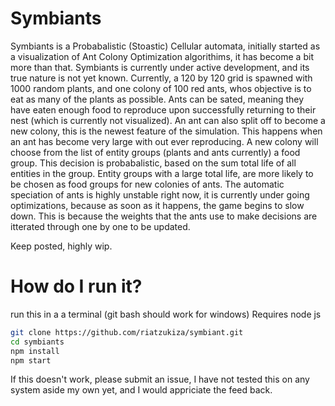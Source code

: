 # Symbiants

Symbiants is a Probabalistic (Stoastic) Cellular automata, initially started as a visualization of Ant Colony Optimization algorithims,
it has become a bit more than that. Symbiants is currently under active development, and its true nature is not yet known.
Currently, a 120 by 120 grid is spawned with 1000 random plants, and one colony of 100 red ants, whos objective is to
eat as many of the plants as possible. Ants can be sated, meaning they have eaten enough food to reproduce upon 
successfully returning to their nest (which is currently not visualized). An ant can also split off to become a new colony, this
is the newest feature of the simulation. This happens when an ant has become very large with out ever reproducing. A new colony
will choose from the list of entity groups (plants and ants currently) a food group. This decision is probabalistic, based on the sum total life of all entities in the group. Entity groups with a large total life, are more likely to be chosen as food groups for new colonies of ants. The automatic speciation of ants is highly unstable right now, it is currently under going optimizations, because as soon as it happens, the game begins to slow down. This is because the weights that the ants use to make decisions are itterated through one by one to be updated.

Keep posted, highly wip.

# How do I run it?

run this in a a terminal (git bash should work for windows)
Requires node js
```bash
git clone https://github.com/riatzukiza/symbiant.git
cd symbiants
npm install
npm start
```

If this doesn't work, please submit an issue, I have not tested this on any system aside my own yet, and I would
appriciate the feed back.
